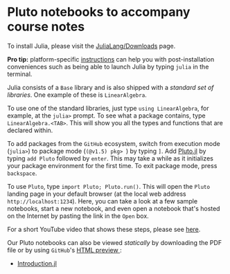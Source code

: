 # Pluto notebooks to accompany course notes

To install Julia, please visit the [JuliaLang/Downloads](https://julialang.org/downloads/) page.

**Pro tip:** platform-specific [instructions](https://julialang.org/downloads/platform/) can help you with post-installation conveniences such as being able to launch Julia by typing `julia` in the terminal.

Julia consists of a `Base` library and is also shipped with a *standard set of libraries*. One example of these is `LinearAlgebra`.

To use one of the standard libraries, just type `using LinearAlgebra`, for example, at the `julia>` prompt. To see what a package contains, type `LinearAlgebra.<TAB>`. This will show you all the types and functions that are declared within.

To add packages from the `GitHub` ecosystem, switch from execution mode (`julia>`) to package mode (`(@v1.5) pkg> `) by typing `]`. Add [Pluto.jl](https://github.com/fonsp/Pluto.jl) by typing `add Pluto` followed by `enter`. This may take a while as it initializes your package environment for the first time. To exit package mode, press `backspace`.

To use `Pluto`, type `import Pluto; Pluto.run()`. This will open the `Pluto` landing page in your default browser (at the local web address `http://localhost:1234`). Here, you can take a look at a few sample notebooks, start a new notebook, and even open a notebook that's hosted on the Internet by pasting the link in the `Open` box.

For a short YouTube video that shows these steps, please see [here](https://m.youtube.com/watch?v=OOjKEgbt8AI).

Our Pluto notebooks can also be viewed *statically* by downloading the PDF file or by using `GitHub`'s [HTML preview
](https://htmlpreview.github.io):

- [Introduction.jl](https://htmlpreview.github.io/?https://github.com/MikaelSlevinsky/MATH2160/blob/master/notebooks/Introduction.jl.html)
